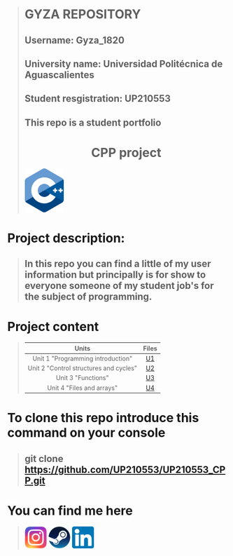> # **GYZA REPOSITORY**
> ## **Username:** Gyza_1820
> ## **University name:** Universidad Politécnica de Aguascalientes 
> ## **Student resgistration:** UP210553
> ## **This repo is a student portfolio**
> # <center>  **CPP project**
> <img alt="c++" height="100" src="https://github.com/UP210553/UP210553_CPP/blob/main/Imagenes/c_logo.png"/>
# **Project description:**
> ## In this repo you can find a little of my user information but principally is for show to everyone someone of my student job's for the subject of programming.
# **Project content**
> | Units  | Files |
>| :----: | :---: |
>| Unit 1 "Programming introduction" |  [U1](https://github.com/UP210553/UP210553_CPP/tree/main/U1)  |
>| Unit 2 "Control structures and cycles" |  [U2](https://github.com/UP210553/UP210553_CPP/tree/main/U2) |
>| Unit 3 "Functions"|  [U3](https://github.com/UP210553/UP210553_CPP/tree/main/U3) |
>| Unit 4 "Files and arrays"|  [U4](https://github.com/UP210553/UP210553_CPP/tree/main/U4)   |  
  # **To clone this repo introduce this command on your console**
> ## git clone https://github.com/UP210553/UP210553_CPP.git
# **You can find me here**
> [<img alt="Error" width="50px" src="https://github.com/UP210553/UP210553_CPP/blob/main/Imagenes/ig_logo.png" />](https://www.instagram.com/gyza_mtz/) [<img alt="Error" width="50px" src="https://github.com/UP210553/UP210553_CPP/blob/main/Imagenes/Steam_icon_logo.svg.png" />]( https://steamcommunity.com/id/Gyza1820/) [<img alt="Error" width="50px" src="https://github.com/UP210553/UP210553_CPP/blob/main/Imagenes/linkedin%20logo.png" />](www.linkedin.com/in/Gyza1820)




